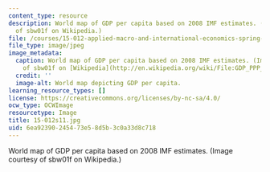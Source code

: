 ```yaml
---
content_type: resource
description: World map of GDP per capita based on 2008 IMF estimates. (Image courtesy
  of sbw01f on Wikipedia.)
file: /courses/15-012-applied-macro-and-international-economics-spring-2011/6ea92390245473e58d5b3c0a33d8c718_15-012s11.jpg
file_type: image/jpeg
image_metadata:
  caption: World map of GDP per capita based on 2008 IMF estimates. (Image courtesy
    of sbw01f on [Wikipedia](http://en.wikipedia.org/wiki/File:GDP_PPP_Per_Capita_IMF_2008.png).)
  credit: ''
  image-alt: World map depicting GDP per capita.
learning_resource_types: []
license: https://creativecommons.org/licenses/by-nc-sa/4.0/
ocw_type: OCWImage
resourcetype: Image
title: 15-012s11.jpg
uid: 6ea92390-2454-73e5-8d5b-3c0a33d8c718
---
```

World map of GDP per capita based on 2008 IMF estimates. (Image courtesy of sbw01f on Wikipedia.)